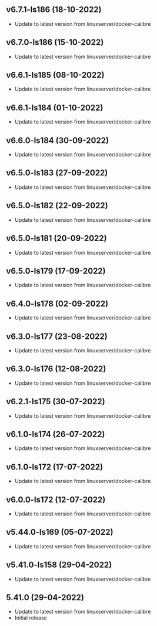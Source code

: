 
## v6.7.1-ls186 (18-10-2022)
- Update to latest version from linuxserver/docker-calibre

## v6.7.0-ls186 (15-10-2022)
- Update to latest version from linuxserver/docker-calibre

## v6.6.1-ls185 (08-10-2022)
- Update to latest version from linuxserver/docker-calibre

## v6.6.1-ls184 (01-10-2022)
- Update to latest version from linuxserver/docker-calibre

## v6.6.0-ls184 (30-09-2022)
- Update to latest version from linuxserver/docker-calibre

## v6.5.0-ls183 (27-09-2022)
- Update to latest version from linuxserver/docker-calibre

## v6.5.0-ls182 (22-09-2022)
- Update to latest version from linuxserver/docker-calibre

## v6.5.0-ls181 (20-09-2022)
- Update to latest version from linuxserver/docker-calibre

## v6.5.0-ls179 (17-09-2022)
- Update to latest version from linuxserver/docker-calibre

## v6.4.0-ls178 (02-09-2022)
- Update to latest version from linuxserver/docker-calibre

## v6.3.0-ls177 (23-08-2022)
- Update to latest version from linuxserver/docker-calibre

## v6.3.0-ls176 (12-08-2022)
- Update to latest version from linuxserver/docker-calibre

## v6.2.1-ls175 (30-07-2022)
- Update to latest version from linuxserver/docker-calibre

## v6.1.0-ls174 (26-07-2022)
- Update to latest version from linuxserver/docker-calibre

## v6.1.0-ls172 (17-07-2022)
- Update to latest version from linuxserver/docker-calibre

## v6.0.0-ls172 (12-07-2022)
- Update to latest version from linuxserver/docker-calibre

## v5.44.0-ls169 (05-07-2022)
- Update to latest version from linuxserver/docker-calibre

## v5.41.0-ls158 (29-04-2022)
- Update to latest version from linuxserver/docker-calibre

## 5.41.0 (29-04-2022)
- Update to latest version from linuxserver/docker-calibre
- Initial release

